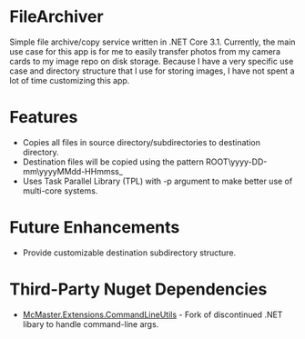 # FileArchiver
Simple file archive/copy service written in .NET Core 3.1. Currently, the main use case for this app is for me to easily transfer photos from my camera cards to my image repo on disk storage. Because I have a very specific use case and directory structure that I use for storing images, I have not spent a lot of time customizing this app.

# Features

* Copies all files in source directory/subdirectories to destination directory.
* Destination files will be copied using the pattern ROOT\yyyy-DD-mm\yyyyMMdd-HHmmss_<Original Filename>
* Uses Task Parallel Library (TPL) with -p argument to make better use of multi-core systems.

# Future Enhancements

* Provide customizable destination subdirectory structure.

# Third-Party Nuget Dependencies

* [McMaster.Extensions.CommandLineUtils](https://github.com/natemcmaster/CommandLineUtils) - Fork of discontinued .NET libary to handle command-line args.
